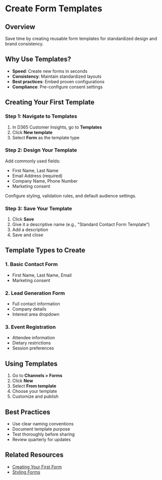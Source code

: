 # Create Form Templates

## Overview

Save time by creating reusable form templates for standardized design and brand consistency.

## Why Use Templates?

- **Speed**: Create new forms in seconds
- **Consistency**: Maintain standardized layouts
- **Best practices**: Embed proven configurations
- **Compliance**: Pre-configure consent settings

## Creating Your First Template

### Step 1: Navigate to Templates

1. In D365 Customer Insights, go to **Templates**
2. Click **New template**
3. Select **Form** as the template type

### Step 2: Design Your Template

Add commonly used fields:
- First Name, Last Name
- Email Address (required)
- Company Name, Phone Number
- Marketing consent

Configure styling, validation rules, and default audience settings.

### Step 3: Save Your Template

1. Click **Save**
2. Give it a descriptive name (e.g., "Standard Contact Form Template")
3. Add a description
4. Save and close

## Template Types to Create

### 1. Basic Contact Form
- First Name, Last Name, Email
- Marketing consent

### 2. Lead Generation Form
- Full contact information
- Company details
- Interest area dropdown

### 3. Event Registration
- Attendee information
- Dietary restrictions
- Session preferences

## Using Templates

1. Go to **Channels > Forms**
2. Click **New**
3. Select **From template**
4. Choose your template
5. Customize and publish

## Best Practices

- Use clear naming conventions
- Document template purpose
- Test thoroughly before sharing
- Review quarterly for updates

## Related Resources

- [Creating Your First Form](../getting-started/creating-your-first-form.md)
- [Styling Forms](../guides/styling-forms.md)
